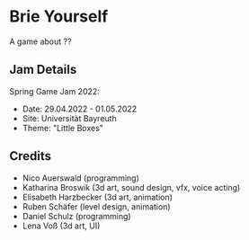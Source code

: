 ﻿# Brie Yourself
A game about ??

## Jam Details
Spring Game Jam 2022: 
- Date: 29.04.2022 - 01.05.2022
- Site: Universität Bayreuth
- Theme: "Little Boxes"

## Credits
- Nico Auerswald (programming)
- Katharina Broswik (3d art, sound design, vfx, voice acting)
- Elisabeth Harzbecker  (3d art, animation)
- Ruben Schäfer (level design, animation)
- Daniel Schulz (programming)
- Lena Voß (3d art, UI)